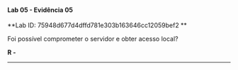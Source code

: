 
#### Lab 05 - Evidência 05

**Lab ID: 75948d677d4dffd781e303b163646cc12059bef2 **


Foi possível comprometer o servidor e obter acesso local?

**R -**

---

